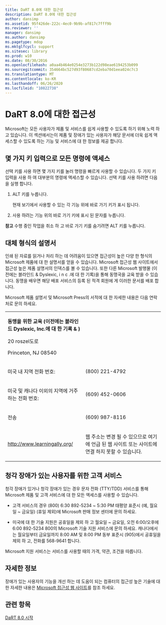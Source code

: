 ```yaml
---
title: DaRT 8.0에 대한 접근성
description: DaRT 8.0에 대한 접근성
author: dansimp
ms.assetid: 95f426de-222c-4ec0-9b9b-af817c7fff9b
ms.reviewer: ''
manager: dansimp
ms.author: dansimp
ms.pagetype: mdop
ms.mktglfcycl: support
ms.sitesec: library
ms.prod: w10
ms.date: 08/30/2016
ms.openlocfilehash: a0aa4b464e0254e3273b122d98eae6194253b099
ms.sourcegitcommit: 354664bc527d93f80687cd2eba70d1eea024c7c3
ms.translationtype: MT
ms.contentlocale: ko-KR
ms.lasthandoff: 06/26/2020
ms.locfileid: "10822738"
---
```

# DaRT 8.0에 대한 접근성


Microsoft는 모든 사용자가 제품 및 서비스를 쉽게 사용할 수 있도록 하기 위해 노력 하 고 있습니다. 이 섹션에서는이 제품 및 장애가 있는 사용자가 해당 문서에 더욱 쉽게 액세스할 수 있도록 하는 기능 및 서비스에 대 한 정보를 제공 합니다.

## 몇 가지 키 입력으로 모든 명령에 액세스


선택 키를 사용 하면 몇 가지 키를 눌러 명령을 빠르게 사용할 수 있습니다. 두 가지 키 입력을 사용 하 여 대부분의 명령에 액세스할 수 있습니다. 선택 키를 사용 하려면 다음을 실행 합니다.

1.  ALT 키를 누릅니다.

    현재 보기에서 사용할 수 있는 각 기능 위에 바로 가기 키가 표시 됩니다.

2.  사용 하려는 기능 위의 바로 가기 키에 표시 된 문자를 누릅니다.

**참고**  수행 중인 작업을 취소 하 고 바로 가기 키를 숨기려면 ALT 키를 누릅니다.

 

## 대체 형식의 설명서


인쇄 된 자료를 읽거나 처리 하는 데 어려움이 있으면 접근성이 높은 다양 한 형식의 Microsoft 제품에 대 한 설명서를 얻을 수 있습니다. Microsoft 접근성 웹 사이트에서 접근성 높은 제품 설명서의 인덱스를 볼 수 있습니다. 또한 다른 Microsoft 발행물 (이전에는 블라인드 & Dyslexic, i n c .에 대 한 기록)을 통해 동맹국을 교육 받을 수 있습니다. 동맹을 배우면 해당 배포 서비스의 등록 된 적격 회원에 게 이러한 문서를 배포 합니다.

Microsoft 제품 설명서 및 Microsoft Press의 서적에 대 한 자세한 내용은 다음 연락처로 문의 하세요.

<table>
<colgroup>
<col width="50%" />
<col width="50%" />
</colgroup>
<tbody>
<tr class="odd">
<td align="left"><p><strong>동맹을 위한 교육 (이전에는 블라인드 Dyslexic, Inc.에 대 한 기록 &amp; )</strong></p>
<p>20 roszel도로</p>
<p>Princeton, NJ 08540</p></td>
<td align="left"><p></p></td>
</tr>
<tr class="even">
<td align="left"><p>미국 내 지역 전화 번호:</p></td>
<td align="left"><p>(800) 221-4792</p></td>
</tr>
<tr class="odd">
<td align="left"><p>미국 및 캐나다 이외의 지역에 거주 하는 전화 번호:</p></td>
<td align="left"><p>(609) 452-0606</p></td>
</tr>
<tr class="even">
<td align="left"><p>전송</p></td>
<td align="left"><p>(609) 987-8116</p></td>
</tr>
<tr class="odd">
<td align="left"><p><a href="https://go.microsoft.com/fwlink/?linkid=239" data-raw-source="[http://www.learningally.org/](https://go.microsoft.com/fwlink/?linkid=239)">http://www.learningally.org/</a></p></td>
<td align="left"><p>웹 주소는 변경 될 수 있으므로 여기에 언급 된 웹 사이트 또는 사이트에 연결 하지 못할 수 있습니다.</p></td>
</tr>
</tbody>
</table>

 

## 청각 장애가 있는 사용자를 위한 고객 서비스


청각 장애가 있거나 청각 장애가 있는 경우 문자 전화 (TTY/TDD) 서비스를 통해 Microsoft 제품 및 고객 서비스에 대 한 모든 액세스를 사용할 수 있습니다.

-   고객 서비스의 경우 (800) 6:30 892-5234 ~ 5:30 PM 태평양 표준시 (예, 월요일 ~ 금요일) (휴일 제외)에 Microsoft 판매 정보 센터에 문의 하세요.

-   미국에 대 한 기술 지원은 공휴일을 제외 하 고 월요일 ~ 금요일, 오전 6:00/오후에 6:00 892-5234 800의 Microsoft 기술 지원 서비스에 문의 하세요. 캐나다에서는 월요일부터 금요일까지 8:00 AM 및 8:00 PM 동부 표준시 (905)에서 공휴일을 제외 하 고, 전화를 568-9641 합니다.

Microsoft 지원 서비스는 서비스를 사용할 때의 가격, 약관, 조건을 따릅니다.

## 자세한 정보


장애가 있는 사용자의 기능을 개선 하는 데 도움이 되는 컴퓨터의 접근성 높은 기술에 대 한 자세한 내용은 [Microsoft 접근성 웹 사이트](https://go.microsoft.com/fwlink/?linkid=8431)를 참조 하세요.

## 관련 항목


[DaRT 8.0 시작](getting-started-with-dart-80-dart-8.md)

 

 





